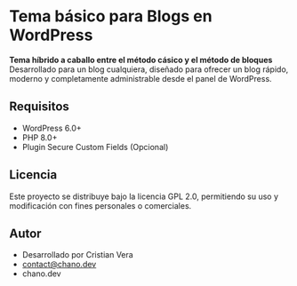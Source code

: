 # Tema básico para Blogs en WordPress

**Tema híbrido a caballo entre el método cásico y el método de bloques** Desarrollado para un blog cualquiera, diseñado para ofrecer un blog rápido, moderno y completamente administrable desde el panel de WordPress.

## Requisitos
- WordPress 6.0+
- PHP 8.0+
- Plugin Secure Custom Fields (Opcional)

## Licencia

Este proyecto se distribuye bajo la licencia GPL 2.0, permitiendo su uso y modificación con fines personales o comerciales.

## Autor

- Desarrollado por Cristian Vera
- contact@chano.dev
- chano.dev
